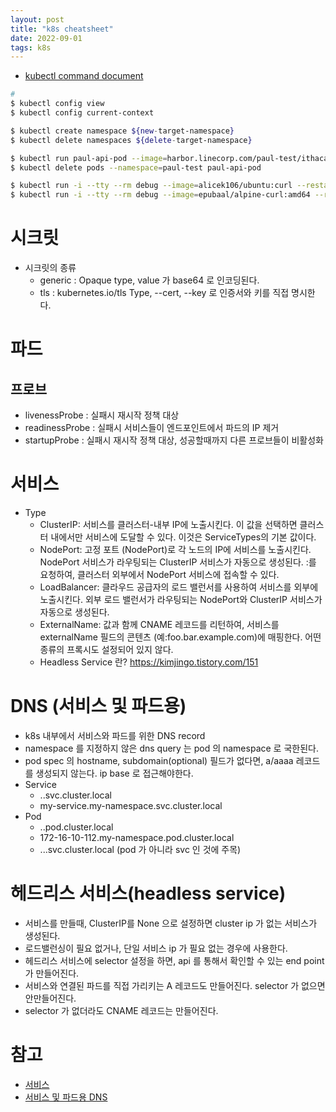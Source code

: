```yaml
---
layout: post
title: "k8s cheatsheet"
date: 2022-09-01
tags: k8s
---
```


* [kubectl command document](https://kubernetes.io/docs/reference/generated/kubectl/kubectl-commands#run)

``` bash
#
$ kubectl config view
$ kubectl config current-context

$ kubectl create namespace ${new-target-namespace}
$ kubectl delete namespaces ${delete-target-namespace}

$ kubectl run paul-api-pod --image=harbor.linecorp.com/paul-test/ithaca/paul-api:v4 --namespace=paul-test
$ kubectl delete pods --namespace=paul-test paul-api-pod

$ kubectl run -i --tty --rm debug --image=alicek106/ubuntu:curl --restart=Never bash
$ kubectl run -i --tty --rm debug --image=epubaal/alpine-curl:amd64 --restart=Never /bin/sh


```

# 시크릿
- 시크릿의 종류
    - generic : Opaque type, value 가 base64 로 인코딩된다.
    - tls : kubernetes.io/tls Type, --cert, --key 로 인증서와 키를 직접 명시한다.

# 파드

## 프로브
- livenessProbe : 실패시 재시작 정책 대상
- readinessProbe : 실패시 서비스들이 엔드포인트에서 파드의 IP 제거
- startupProbe : 실패시 재시작 정책 대상, 성공할때까지 다른 프로브들이 비활성화

# 서비스
- Type
    - ClusterIP: 서비스를 클러스터-내부 IP에 노출시킨다. 이 값을 선택하면 클러스터 내에서만 서비스에 도달할 수 있다. 이것은 ServiceTypes의 기본 값이다.
    - NodePort: 고정 포트 (NodePort)로 각 노드의 IP에 서비스를 노출시킨다. NodePort 서비스가 라우팅되는 ClusterIP 서비스가 자동으로 생성된다. <NodeIP>:<NodePort>를 요청하여, 클러스터 외부에서 NodePort 서비스에 접속할 수 있다.
    - LoadBalancer: 클라우드 공급자의 로드 밸런서를 사용하여 서비스를 외부에 노출시킨다. 외부 로드 밸런서가 라우팅되는 NodePort와 ClusterIP 서비스가 자동으로 생성된다.
    - ExternalName: 값과 함께 CNAME 레코드를 리턴하여, 서비스를 externalName 필드의 콘텐츠 (예:foo.bar.example.com)에 매핑한다. 어떤 종류의 프록시도 설정되어 있지 않다.
    - Headless Service 란? https://kimjingo.tistory.com/151

# DNS (서비스 및 파드용)
- k8s 내부에서 서비스와 파드를 위한 DNS record
- namespace 를 지정하지 않은 dns query 는 pod 의 namespace 로 국한된다.
- pod spec 의 hostname, subdomain(optional) 필드가 없다면, a/aaaa 레코드를 생성되지 않는다. ip base 로 접근해야한다.
- Service
    - <service-name>.<namesapce>.svc.cluster.local
    - my-service.my-namespace.svc.cluster.local
- Pod
    - <pod-cluster-ip-with-dash>.<namespace>.pod.cluster.local
    - 172-16-10-112.my-namespace.pod.cluster.local
    - <pod-host-name>.<pod-sub-domain-name>.<namespace>.svc.cluster.local (pod 가 아니라 svc 인 것에 주목)


# 헤드리스 서비스(headless service)
* 서비스를 만들때, ClusterIP를 None 으로 설정하면 cluster ip 가 없는 서비스가 생성된다.
* 로드밸런싱이 필요 없거나, 단일 서비스 ip 가 필요 없는 경우에 사용한다.
* 헤드리스 서비스에 selector 설정을 하면, api 를 통해서 확인할 수 있는 end point 가 만들어진다.
* 서비스와 연결된 파드를 직접 가리키는 A 레코드도 만들어진다. selector 가 없으면 안만들어진다.
* selector 가 없더라도 CNAME 레코드는 만들어진다.


# 참고
- [서비스](https://kubernetes.io/ko/docs/concepts/services-networking/service/)
- [서비스 및 파드용 DNS](https://kubernetes.io/ko/docs/concepts/services-networking/dns-pod-service/)